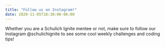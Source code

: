 ```yaml
---
title: "Follow us on Instagram!"
date: 2020-11-05T18:30:00-06:00
---
```


Whether you are a Schulich Ignite mentee or not, make sure to follow our Instagram @schulichignite to see some cool weekly challenges and coding tips!
